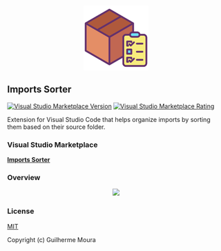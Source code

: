 <p align="center">
  <img
    style="object: contain; height: 150px"
    src="https://raw.githubusercontent.com/glhrmoura/imports-sorter/main/src/images/icon.png"
  />
</p>

## Imports Sorter

[![Visual Studio Marketplace Version](https://img.shields.io/visual-studio-marketplace/v/glhrmoura.imports-sorter.svg?style=for-the-badge&label=Visual%20Studio%20Marketplapce)](https://marketplace.visualstudio.com/items?itemName=glhrmoura.imports-sorter)
[![Visual Studio Marketplace Rating](https://img.shields.io/visual-studio-marketplace/stars/glhrmoura.imports-sorter.svg?style=for-the-badge)](https://marketplace.visualstudio.com/items?itemName=glhrmoura.imports-sorter)

Extension for Visual Studio Code that helps organize imports by sorting them based on their source folder.

### Visual Studio Marketplace

[**Imports Sorter**](https://marketplace.visualstudio.com/items?itemName=glhrmoura.imports-sorter)

### Overview

<p align="center">
  <img src="https://github.com/glhrmoura/imports-sorter/raw/main/src/docs/overview.gif" />
</p>

### License

[MIT](https://github.com/glhrmoura/imports-sorter/blob/main/LICENSE)

Copyright (c) Guilherme Moura
